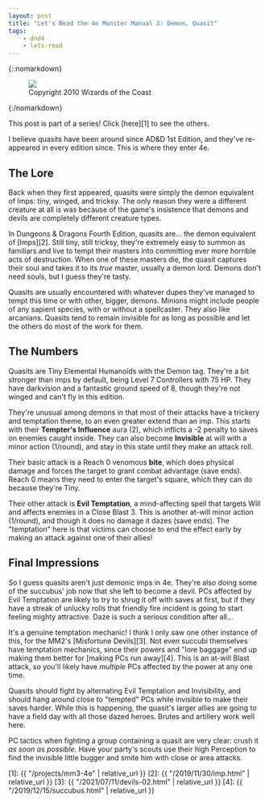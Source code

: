 ```yaml
---
layout: post
title: "Let's Read the 4e Monster Manual 3: Demon, Quasit"
tags:
    - dnd4
    - lets-read
---
```


{::nomarkdown}
<figure class="center">
  <img src="{{ "/assets/wir-mm3-4e-demon-nafelshnee.png" | absolute_url }}"/>
  <figcaption>
    Copyright 2010 Wizards of the Coast
  </figcaption>
</figure>
{:/nomarkdown}

This post is part of a series! Click [here][1] to see the others.

I believe quasits have been around since AD&D 1st Edition, and they've
re-appeared in every edition since. This is where they enter 4e.

## The Lore

Back when they first appeared, quasits were simply the demon equivalent of
Imps: tiny, winged, and tricksy. The only reason they were a different creature
at all is was because of the game's insistence that demons and devils are
completely different creature types.

In Dungeons & Dragons Fourth Edition, quasits are... the demon equivalent of
[Imps][2]. Still tiny, still tricksy, they're extremely easy to summon as
familiars and live to tempt their masters into committing ever more horrible
acts of destruction. When one of these masters die, the quasit captures their
soul and takes it to its _true_ master, usually a demon lord. Demons don't need
souls, but I guess they're tasty.

Quasits are usually encountered with whatever dupes they've managed to tempt
this time or with other, bigger, demons. Minions might include people of any
sapient species, with or without a spellcaster. They also like
arcanians. Quasits tend to remain invisible for as long as possible and let the
others do most of the work for them.

## The Numbers

Quasits are Tiny Elemental Humanoids with the Demon tag. They're a bit stronger
than imps by default, being Level 7 Controllers with 75 HP. They have darkvision
and a fantastic ground speed of 8, though they're not winged and can't fly in
this edition.

They're unusual among demons in that most of their attacks have a trickery and
temptation theme, to an even greater extend than an imp. This starts with their
**Tempter's Influence** aura (2), which inflicts a -2 penalty to saves on
enemies caught inside. They can also become **Invisible** at will with a minor
action (1/round), and stay in this state until they make an attack roll.

Their basic attack is a Reach 0 venomous **bite**, which does physical damage
and forces the target to grant combat advantage (save ends). Reach 0 means they
need to enter the target's square, which they can do because they're Tiny.

Their other attack is **Evil Temptation**, a mind-affecting spell that targets
Will and affects enemies in a Close Blast 3. This is another at-will minor
action (1/round), and though it does no damage it dazes (save ends). The
"temptation" here is that victims can choose to end the effect early by making
an attack against one of their allies!

## Final Impressions

So I guess quasits aren't just demonic imps in 4e. They're also doing some of
the succubus' job now that she left to become a devil. PCs affected by Evil
Temptation are likely to try to shrug it off with saves at first, but if they
have a streak of unlucky rolls that friendly fire incident is going to start
feeling mighty attractive. Daze is such a serious condition after all...

It's a genuine temptation mechanic! I think I only saw one other instance of
this, for the MM2's [Misfortune Devils][3]. Not even succubi themselves have
temptation mechanics, since their powers and "lore baggage" end up making them
better for [making PCs run away][4]. This is an at-will Blast attack, so you'll
likely have _multiple_ PCs affected by the power at any one time.

Quasits should fight by alternating Evil Temptation and Invisibility, and should
hang around close to "tempted" PCs while invisible to make their saves
harder. While this is happening, the quasit's larger allies are going to have a
field day with all those dazed heroes. Brutes and artillery work well here.

PC tactics when fighting a group containing a quasit are very clear: crush it
_as soon as possible_. Have your party's scouts use their high Perception to
find the invisible little bugger and smite him with close or area attacks.

[1]: {{ "/projects/mm3-4e" | relative_url }}
[2]: {{ "/2019/11/30/imp.html" | relative_url }}
[3]: {{ "/2021/07/11/devils-02.html" | relative_url }}
[4]: {{ "/2019/12/15/succubus.html" | relative_url }}
